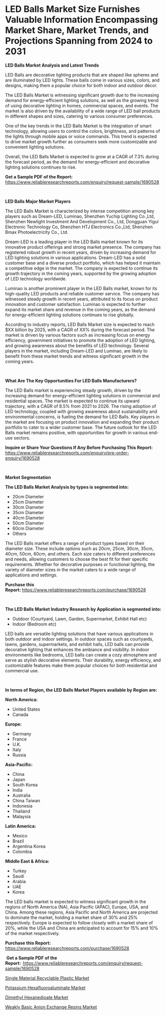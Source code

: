 <p><h1>LED Balls Market Size Furnishes Valuable Information Encompassing Market Share, Market Trends, and Projections Spanning from 2024 to 2031</h1></p><p><strong>LED Balls Market Analysis and Latest Trends</strong></p>
<p><p>LED Balls are decorative lighting products that are shaped like spheres and are illuminated by LED lights. These balls come in various sizes, colors, and designs, making them a popular choice for both indoor and outdoor décor.</p><p>The LED Balls Market is witnessing significant growth due to the increasing demand for energy-efficient lighting solutions, as well as the growing trend of using decorative lighting in homes, commercial spaces, and events. The market is also driven by the availability of a wide range of LED ball products in different shapes and sizes, catering to various consumer preferences.</p><p>One of the key trends in the LED Balls Market is the integration of smart technology, allowing users to control the colors, brightness, and patterns of the lights through mobile apps or voice commands. This trend is expected to drive market growth further as consumers seek more customizable and convenient lighting solutions.</p><p>Overall, the LED Balls Market is expected to grow at a CAGR of 7.3% during the forecast period, as the demand for energy-efficient and decorative lighting solutions continues to rise.</p></p>
<p><strong>Get a Sample PDF of the Report:&nbsp;</strong> <a href="https://www.reliableresearchreports.com/enquiry/request-sample/1690528">https://www.reliableresearchreports.com/enquiry/request-sample/1690528</a></p>
<p>&nbsp;</p>
<p><strong>LED Balls Major Market Players</strong></p>
<p><p>The LED Balls Market is characterized by intense competition among key players such as Dream-LED, Luminao, Shenzhen Yuchip Lighting Co.,Ltd, Shenzhen Newlight Investment And Development Co., Ltd, Dongguan Yigui Electronic Technology Co, Shenzhen HTJ Electronics Co.,Ltd, Shenzhen Bmax Photoelectricity Co., Ltd. </p><p>Dream-LED is a leading player in the LED Balls market known for its innovative product offerings and strong market presence. The company has registered robust growth in recent years, driven by increasing demand for LED lighting solutions in various applications. Dream-LED has a solid customer base and a diverse product portfolio, which has helped it maintain a competitive edge in the market. The company is expected to continue its growth trajectory in the coming years, supported by the growing adoption of LED technology worldwide.</p><p>Luminao is another prominent player in the LED Balls market, known for its high-quality LED products and reliable customer service. The company has witnessed steady growth in recent years, attributed to its focus on product innovation and customer satisfaction. Luminao is expected to further expand its market share and revenue in the coming years, as the demand for energy-efficient lighting solutions continues to rise globally.</p><p>According to industry reports, LED Balls Market size is expected to reach $XX billion by 2025, with a CAGR of XX% during the forecast period. The market is driven by various factors such as increasing focus on energy efficiency, government initiatives to promote the adoption of LED lighting, and growing awareness about the benefits of LED technology. Several players in the market, including Dream-LED and Luminao, are likely to benefit from these market trends and witness significant growth in the coming years.</p></p>
<p>&nbsp;</p>
<p><strong>What Are The Key Opportunities For LED Balls Manufacturers?</strong></p>
<p><p>The LED Balls market is experiencing steady growth, driven by the increasing demand for energy-efficient lighting solutions in commercial and residential spaces. The market is expected to continue its upward trajectory, with a CAGR of 8.5% from 2021 to 2026. The rising adoption of LED technology, coupled with growing awareness about sustainability and environmental concerns, is fueling the demand for LED Balls. Key players in the market are focusing on product innovation and expanding their product portfolio to cater to a wider customer base. The future outlook for the LED Balls market remains positive, with opportunities for growth in various end-use sectors.</p></p>
<p><strong>Inquire or Share Your Questions If Any Before Purchasing This Report:</strong> <a href="https://www.reliableresearchreports.com/enquiry/pre-order-enquiry/1690528">https://www.reliableresearchreports.com/enquiry/pre-order-enquiry/1690528</a></p>
<p>&nbsp;</p>
<p><strong>Market Segmentation</strong></p>
<p><strong>The LED Balls Market Analysis by types is segmented into:</strong></p>
<p><ul><li>20cm Diameter</li><li>25cm Diameter</li><li>30cm Diameter</li><li>35cm Diameter</li><li>40cm Diameter</li><li>50cm Diameter</li><li>60cm Diameter</li><li>Others</li></ul></p>
<p><p>The LED Balls market offers a range of product types based on their diameter size. These include options such as 20cm, 25cm, 30cm, 35cm, 40cm, 50cm, 60cm, and others. Each size caters to different preferences and needs, allowing customers to choose the best fit for their specific requirements. Whether for decorative purposes or functional lighting, the variety of diameter sizes in the market caters to a wide range of applications and settings.</p></p>
<p><strong>Purchase this Report:&nbsp;</strong><a href="https://www.reliableresearchreports.com/purchase/1690528">https://www.reliableresearchreports.com/purchase/1690528</a></p>
<p>&nbsp;</p>
<p><strong>The LED Balls Market Industry Research by Application is segmented into:</strong></p>
<p><ul><li>Outdoor (Courtyard, Lawn, Garden, Supermarket, Exhibit Hall etc)</li><li>Indoor (Bedroom etc)</li></ul></p>
<p><p>LED balls are versatile lighting solutions that have various applications in both outdoor and indoor settings. In outdoor spaces such as courtyards, lawns, gardens, supermarkets, and exhibit halls, LED balls can provide decorative lighting that enhances the ambiance and visibility. In indoor environments like bedrooms, LED balls can create a cozy atmosphere and serve as stylish decorative elements. Their durability, energy efficiency, and customizable features make them popular choices for both residential and commercial use.</p></p>
<p>&nbsp;</p>
<p><strong>In terms of Region, the LED Balls Market Players available by Region are:</strong></p>
<p>
    <p> <strong> North America: </strong>
        <ul>
            <li>United States</li>
            <li>Canada</li>
        </ul>
        </p> 
    <p> <strong> Europe: </strong>
        <ul>
            <li>Germany</li>
            <li>France</li>
            <li>U.K.</li>
            <li>Italy</li>
            <li>Russia</li>
        </ul>
        </p> 
    <p> <strong> Asia-Pacific: </strong>
        <ul>
            <li>China</li>
            <li>Japan</li>
            <li>South Korea</li>
            <li>India</li>
            <li>Australia</li>
            <li>China Taiwan</li>
            <li>Indonesia</li>
            <li>Thailand</li>
            <li>Malaysia</li>
        </ul>
        </p> 
    <p> <strong> Latin America: </strong>
        <ul>
            <li>Mexico</li>
            <li>Brazil</li>
            <li>Argentina Korea</li>
            <li>Colombia</li>
        </ul>
        </p> 
    <p> <strong> Middle East & Africa: </strong>
        <ul>
            <li>Turkey</li>
            <li>Saudi</li>
            <li>Arabia</li>
            <li>UAE</li>
            <li>Korea</li>
        </ul>
    </p>
    </p>
<p><p>The LED balls market is expected to witness significant growth in the regions of North America (NA), Asia Pacific (APAC), Europe, USA, and China. Among these regions, Asia Pacific and North America are projected to dominate the market, holding a market share of 30% and 25% respectively. Europe is expected to follow closely with a market share of 20%, while the USA and China are anticipated to account for 15% and 10% of the market respectively.</p></p>
<p><strong>Purchase this Report: </strong><a href="https://www.reliableresearchreports.com/purchase/1690528">https://www.reliableresearchreports.com/purchase/1690528</a></p>
<p>&nbsp;<strong>Get a Sample PDF of the Report:&nbsp;&nbsp;</strong><a href="https://www.reliableresearchreports.com/enquiry/request-sample/1690528">https://www.reliableresearchreports.com/enquiry/request-sample/1690528</a></p>
<p><strong></strong></p>
<p><p><a href="https://github.com/timeliteaut/Market-Research-Report-List-1/blob/main/single-material-recyclable-plastic-market.md">Single Material Recyclable Plastic Market</a></p><p><a href="https://github.com/globismark/Market-Research-Report-List-2/blob/main/potassium-hexafluoroaluminate-market.md">Potassium Hexafluoroaluminate Market</a></p><p><a href="https://github.com/bobicer/Market-Research-Report-List-2/blob/main/dimethyl-hexanedioate-market.md">Dimethyl Hexanedioate Market</a></p><p><a href="https://github.com/seekum/Market-Research-Report-List-1/blob/main/weakly-basic-anion-exchange-resins-market.md">Weakly Basic Anion Exchange Resins Market</a></p></p>